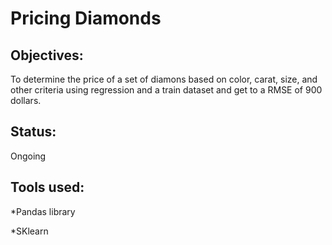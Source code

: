 # Pricing Diamonds

## Objectives:
 To determine the price of a set of diamons based on color, carat, size, and other criteria using regression and a train dataset and get to a RMSE of 900 dollars.

## Status:
 Ongoing

## Tools used:
 *Pandas library

 *SKlearn

